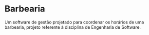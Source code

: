 # Barbearia
 Um software de gestão projetado para coordenar os horários de uma barbearia, projeto referente à disciplina de Engenharia de Software.
